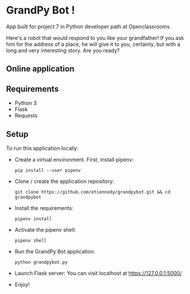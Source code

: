 # GrandPy Bot !
App built for project 7 in Python developer path at Openclassrooms.

Here's a robot that would respond to you like your grandfather! If you ask him for the address of a place, he will give it to you, certainly, but with a long and very interesting story. Are you ready?

## Online application


## Requirements
* Python 3
* Flask
* Requests

## Setup
To run this application locally:

* Create a virtual environment. First, install pipenv:
    ```
    pip install --user pipenv
    ```

* Clone / create the application repository:
    ```
    git clone https://github.com/etiennody/grandpybot.git && cd grandpybot
    ````

* Install the requirements:
    ```
    pipenv install
    ```

* Activate the pipenv shell:
    ```
    pipenv shell
    ```

* Run the GrandPy Bot application:
    ````
    python grandpybot.py

    ````

* Launch Flask server:
You can visit localhost at https://127.0.0.1:5000/

* Enjoy!